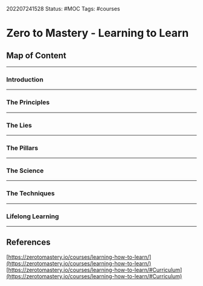 202207241528
Status: #MOC
Tags: #courses

# Zero to Mastery - Learning to Learn
## Map of Content
---
### Introduction


---
### The Principles


___
### The Lies


---
### The Pillars


---
### The Science


___
### The Techniques


___
### Lifelong Learning


---
## References
[https://zerotomastery.io/courses/learning-how-to-learn/](https://zerotomastery.io/courses/learning-how-to-learn/)
[https://zerotomastery.io/courses/learning-how-to-learn/#Curriculum](https://zerotomastery.io/courses/learning-how-to-learn/#Curriculum)
